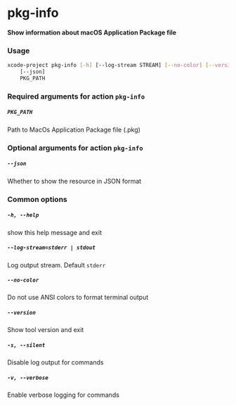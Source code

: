 
pkg-info
========


**Show information about macOS Application Package file**
### Usage
```bash
xcode-project pkg-info [-h] [--log-stream STREAM] [--no-color] [--version] [-s] [-v]
    [--json]
    PKG_PATH
```
### Required arguments for action `pkg-info`

##### `PKG_PATH`


Path to MacOs Application Package file (.pkg)
### Optional arguments for action `pkg-info`

##### `--json`


Whether to show the resource in JSON format
### Common options

##### `-h, --help`


show this help message and exit
##### `--log-stream=stderr | stdout`


Log output stream. Default `stderr`
##### `--no-color`


Do not use ANSI colors to format terminal output
##### `--version`


Show tool version and exit
##### `-s, --silent`


Disable log output for commands
##### `-v, --verbose`


Enable verbose logging for commands